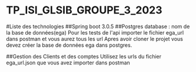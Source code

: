 # TP_ISI_GLSIB_GROUPE_3_2023

#Liste des technologies
##Spring boot 3.0.5
##Postgres database : nom de la base de données(ega)
Pour les tests de l'api importer le fichier ega_url dans postman et vous aurez tous les url Apres avoir cloner le projet vous devez créer la base de données ega dans postgres.

##Gestion des Clients et des comptes
Utilisez les urls du fichier ega_url.json que vous avez importer dans postman
